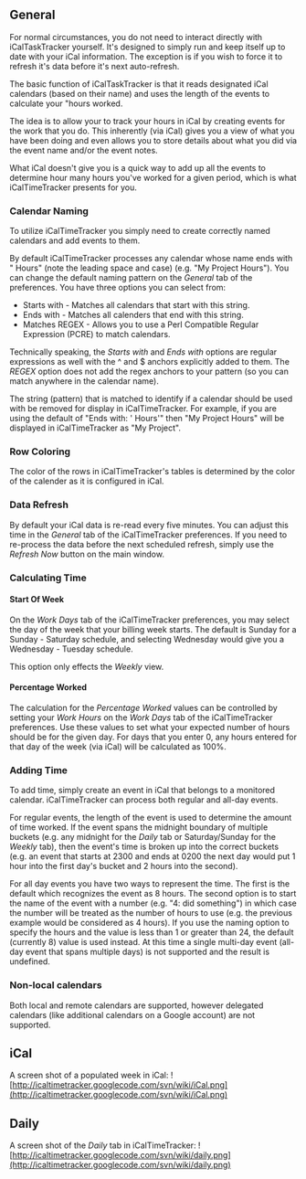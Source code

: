 
## General ##
For normal circumstances, you do not need to interact directly with iCalTaskTracker yourself. It's designed to simply run and keep itself up to date with your iCal information. The exception is if you wish to force it to refresh it's data before it's next auto-refresh.

The basic function of iCalTaskTracker is that it reads designated iCal calendars (based on their name) and uses the length of the events to calculate your "hours worked.

The idea is to allow your to track your hours in iCal by creating events for the work that you do. This inherently (via iCal) gives you a view of what you have been doing and even allows you to store details about what you did via the event name and/or the event notes.

What iCal doesn't give you is a quick way to add up all the events to determine hour many hours you've worked for a given period, which is what iCalTimeTracker presents for you.

### Calendar Naming ###
To utilize iCalTimeTracker you simply need to create correctly named calendars and add events to them.

By default iCalTimeTracker processes any calendar whose name ends with " Hours" (note the leading space and case) (e.g. "My Project Hours"). You can change the default naming pattern on the _General_ tab of the preferences. You have three options you can select from:

  * Starts with - Matches all calendars that start with this string.
  * Ends with - Matches all calenders that end with this string.
  * Matches REGEX - Allows you to use a Perl Compatible Regular Expression (PCRE) to match calendars.

Technically speaking, the _Starts with_ and _Ends with_ options are regular expressions as well with the ^ and $ anchors explicitly added to them. The _REGEX_ option does not add the regex anchors to your pattern (so you can match anywhere in the calendar name).

The string (pattern) that is matched to identify if a calendar should be used with be removed for display in iCalTimeTracker. For example, if you are using the default of "Ends with: ' Hours'" then "My Project Hours" will be displayed in iCalTimeTracker as "My Project".

### Row Coloring ###
The color of the rows in iCalTimeTracker's tables is determined by the color of the calender as it is configured in iCal.

### Data Refresh ###
By default your iCal data is re-read every five minutes. You can adjust this time in the _General_ tab of the iCalTimeTracker preferences. If you need to re-process the data before the next scheduled refresh, simply use the _Refresh Now_ button on the main window.

### Calculating Time ###
#### Start Of Week ####
On the _Work Days_ tab of the iCalTimeTracker preferences, you may select the day of the week that your billing week starts. The default is Sunday for a Sunday - Saturday schedule, and selecting Wednesday would give you a Wednesday - Tuesday schedule.

This option only effects the _Weekly_ view.

#### Percentage Worked ####
The calculation for the _Percentage Worked_ values can be controlled by setting your _Work Hours_ on the _Work Days_ tab of the iCalTimeTracker preferences. Use these values to set what your expected number of hours should be for the given day. For days that you enter 0, any hours entered for that day of the week (via iCal) will be calculated as 100%.

### Adding Time ###
To add time, simply create an event in iCal that belongs to a monitored calendar. iCalTimeTracker can process both regular and all-day events.

For regular events, the length of the event is used to determine the amount of time worked. If the event spans the midnight boundary of multiple buckets (e.g. any midnight for the _Daily_ tab or Saturday/Sunday for the _Weekly_ tab), then the event's time is broken up into the correct buckets (e.g. an event that starts at 2300 and ends at 0200 the next day would put 1 hour into the first day's bucket and 2 hours into the second).

For all day events you have two ways to represent the time. The first is the default which recognizes the event as 8 hours. The second option is to start the name of the event with a number (e.g. "4: did something") in which case the number will be treated as the number of hours to use (e.g. the previous example would be considered as 4 hours). If you use the naming option to specify the hours and the value is less than 1 or greater than 24, the default (currently 8) value is used instead. At this time a single multi-day event (all-day event that spans multiple days) is not supported and the result is undefined.


### Non-local calendars ###
Both local and remote calendars are supported, however delegated calendars (like additional calendars on a Google account) are not supported.

## iCal ##
A screen shot of a populated week in iCal:
![http://icaltimetracker.googlecode.com/svn/wiki/iCal.png](http://icaltimetracker.googlecode.com/svn/wiki/iCal.png)

## Daily ##
A screen shot of the _Daily_ tab in iCalTimeTracker:
![http://icaltimetracker.googlecode.com/svn/wiki/daily.png](http://icaltimetracker.googlecode.com/svn/wiki/daily.png)